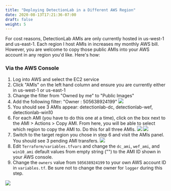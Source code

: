 ```yaml
---
title: "Deploying DetectionLab in a Different AWS Region"
date: 2020-08-13T17:21:36-07:00
draft: false
weight: 5
---
```


For cost reasons, DetectionLab AMIs are only currently hosted in us-west-1 and us-east-1. Each region I host AMIs in increases my monthly AWS bill. However, you are welcome to copy those public AMIs into your AWS account in any region you'd like. Here's how:

### Via the AWS Console
1. Log into AWS and select the EC2 service
2. Click "AMIs" on the left hand column and ensure you are currently either in us-west-1 or us-east-1
3. Change the filter from "Owned by me" to "Public Images"
4. Add the following filter: "Owner : 505638924199"
![](https://github.com/clong/DetectionLab/blob/master/img/ami_share_1.png?raw=true)
5. You should see 3 AMIs appear: detectionlab-dc, detectionlab-wef, detectionlab-win10
6. For each AMI (you have to do this one at a time), click on the box next to the AMI > Actions > Copy AMI. From here, you will be able to select which region to copy the AMI to. Do this for all three AMIs.
![](https://github.com/clong/DetectionLab/blob/master/img/ami_share_2.png?raw=true)
![](https://github.com/clong/DetectionLab/blob/master/img/ami_share_3.png?raw=true)
7. Switch to the target region you chose in step 6 and visit the AMIs panel. You should see 3 pending AMI transfers.
![](https://github.com/clong/DetectionLab/blob/master/img/ami_share_4.png?raw=true)
8. Edit `Terraform/variables.tfvars` and change the `dc_ami`, `wef_ami`, and `win10_ami` default values from empty string ("") to the AMI ID shown in your AWS console.
9. Change the `owners` value from `505638924199` to your own AWS account ID in `variables.tf`. Be sure not to change the owner for `logger` during this step.

![](../../images/owners.png)